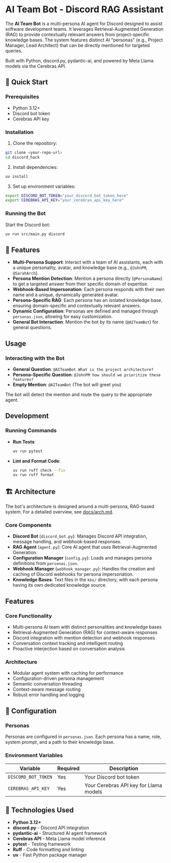 # AI Team Bot - Discord RAG Assistant

The **AI Team Bot** is a multi-persona AI agent for Discord designed to assist software development teams. It leverages Retrieval-Augmented Generation (RAG) to provide contextually relevant answers from project-specific knowledge bases. The system features distinct AI "personas" (e.g., Project Manager, Lead Architect) that can be directly mentioned for targeted queries.

Built with Python, discord.py, pydantic-ai, and powered by Meta Llama models via the Cerebras API.

## 🚀 Quick Start

### Prerequisites

- Python 3.12+
- Discord bot token
- Cerebras API key

### Installation

1. Clone the repository:
```bash
git clone <your-repo-url>
cd discord_hack
```

2. Install dependencies:
```bash
uv install
```

3. Set up environment variables:
```bash
export DISCORD_BOT_TOKEN="your_discord_bot_token_here"
export CEREBRAS_API_KEY="your_cerebras_api_key_here"
```

### Running the Bot

Start the Discord bot:
```bash
uv run src/main.py discord
```

## 🤖 Features

- **Multi-Persona Support**: Interact with a team of AI assistants, each with a unique personality, avatar, and knowledge base (e.g., `@JohnPM`, `@SarahArch`).
- **Persona Mention Detection**: Mention a persona directly (`@PersonaName`) to get a targeted answer from their specific domain of expertise.
- **Webhook-Based Impersonation**: Each persona responds with their own name and a unique, dynamically generated avatar.
- **Persona-Specific RAG**: Each persona has an isolated knowledge base, ensuring domain-specific and contextually relevant answers.
- **Dynamic Configuration**: Personas are defined and managed through `personas.json`, allowing for easy customization.
- **General Bot Interaction**: Mention the bot by its name (`@AITeamBot`) for general questions.

## Usage

### Interacting with the Bot

- **General Question**: `@AITeamBot What is the project architecture?`
- **Persona-Specific Question**: `@JohnPM how should we prioritize these features?`
- **Empty Mention**: `@AITeamBot` (The bot will greet you)

The bot will detect the mention and route the query to the appropriate agent.

## Development

### Running Commands

- **Run Tests**:
  ```bash
  uv run pytest
  ```
- **Lint and Format Code**:
  ```bash
  uv run ruff check --fix
  uv run ruff format
  ```

## 🏗️ Architecture

The bot's architecture is designed around a multi-persona, RAG-based system. For a detailed overview, see [docs/arch.md](docs/arch.md).

### Core Components

- **Discord Bot** (`discord_bot.py`): Manages Discord API integration, message handling, and webhook-based responses.
- **RAG Agent** (`agent.py`): Core AI agent that uses Retrieval-Augmented Generation.
- **Configuration Manager** (`config.py`): Loads and manages persona definitions from `personas.json`.
- **Webhook Manager** (`webhook_manager.py`): Handles the creation and caching of Discord webhooks for persona impersonation.
- **Knowledge Bases**: Text files in the `kbs/` directory, with each persona having its own dedicated knowledge source.

## Features

### Core Functionality
- Multi-persona AI team with distinct personalities and knowledge bases
- Retrieval-Augmented Generation (RAG) for context-aware responses
- Discord integration with mention detection and webhook responses
- Conversation context tracking and intelligent routing
- Proactive interjection based on conversation analysis

### Architecture
- Modular agent system with caching for performance
- Configuration-driven persona management
- Semantic conversation threading
- Context-aware message routing
- Robust error handling and logging

## 🔧 Configuration

### Personas
Personas are configured in `personas.json`. Each persona has a name, role, system prompt, and a path to their knowledge base.

### Environment Variables

| Variable | Required | Description |
|----------|----------|-------------|
| `DISCORD_BOT_TOKEN` | Yes | Your Discord bot token |
| `CEREBRAS_API_KEY` | Yes | Your Cerebras API key for Llama models |

## 🔗 Technologies Used

- **Python 3.12+**
- **discord.py** - Discord API integration
- **pydantic-ai** - Structured AI agent framework
- **Cerebras API** - Meta Llama model inference
- **pytest** - Testing framework
- **Ruff** - Code formatting and linting
- **uv** - Fast Python package manager
